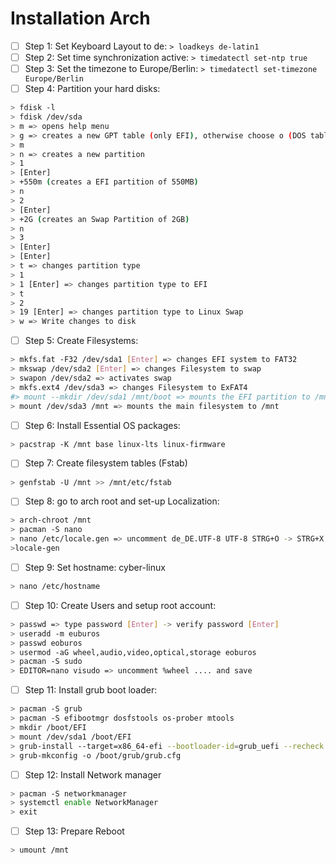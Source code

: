 # Installation Arch

- [ ] Step 1: Set Keyboard Layout to de: ```> loadkeys de-latin1```
- [ ] Step 2: Set time synchronization active: ```> timedatectl set-ntp true```
- [ ] Step 3: Set the timezone to Europe/Berlin: ```> timedatectl set-timezone Europe/Berlin```
- [ ] Step 4: Partition your hard disks: 

```bash
> fdisk -l
> fdisk /dev/sda
> m => opens help menu
> g => creates a new GPT table (only EFI), otherwise choose o (DOS table)
> m
> n => creates a new partition
> 1
> [Enter]
> +550m (creates a EFI partition of 550MB)
> n
> 2
> [Enter]
> +2G (creates an Swap Partition of 2GB)
> n
> 3
> [Enter]
> [Enter]
> t => changes partition type
> 1
> 1 [Enter] => changes partition type to EFI
> t
> 2
> 19 [Enter] => changes partition type to Linux Swap
> w => Write changes to disk
```

- [ ] Step 5: Create Filesystems: 

```bash
> mkfs.fat -F32 /dev/sda1 [Enter] => changes EFI system to FAT32
> mkswap /dev/sda2 [Enter] => changes Filesystem to swap
> swapon /dev/sda2 => activates swap
> mkfs.ext4 /dev/sda3 => changes Filesystem to ExFAT4
#> mount --mkdir /dev/sda1 /mnt/boot => mounts the EFI partition to /mnt/boot
> mount /dev/sda3 /mnt => mounts the main filesystem to /mnt
```

- [ ] Step 6: Install Essential OS packages:

```bash
> pacstrap -K /mnt base linux-lts linux-firmware
```

<!-- 
TODO: consider other packages, might be done later in chroot:
- userspace utilities
- more firmware
- networking software
- a texteditor = nano
-->

- [ ] Step 7: Create filesystem tables (Fstab)

```bash
> genfstab -U /mnt >> /mnt/etc/fstab
```

- [ ] Step 8: go to arch root and set-up Localization:

```bash
> arch-chroot /mnt
> pacman -S nano
> nano /etc/locale.gen => uncomment de_DE.UTF-8 UTF-8 STRG+O -> STRG+X
>locale-gen
```

- [ ] Step 9: Set hostname: cyber-linux

```bash
> nano /etc/hostname
```

<!--
TODO: nano /etc/hosts
127.0.0.1    localhost
::1          localhost
127.0.0.1    cyberpunk.localdomain  cyberpunk
 -->

- [ ] Step 10: Create Users and setup root account:

```bash
> passwd => type password [Enter] -> verify password [Enter]
> useradd -m euburos
> passwd eoburos
> usermod -aG wheel,audio,video,optical,storage eoburos
> pacman -S sudo
> EDITOR=nano visudo => uncomment %wheel .... and save
```

- [ ] Step 11: Install grub boot loader:

```bash
> pacman -S grub
> pacman -S efibootmgr dosfstools os-prober mtools
> mkdir /boot/EFI
> mount /dev/sda1 /boot/EFI
> grub-install --target=x86_64-efi --bootloader-id=grub_uefi --recheck
> grub-mkconfig -o /boot/grub/grub.cfg
```

- [ ] Step 12: Install Network manager

```bash
> pacman -S networkmanager
> systemctl enable NetworkManager
> exit
```

- [ ] Step 13: Prepare Reboot

```bash
> umount /mnt
```